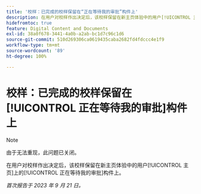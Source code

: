 ```yaml
---
title: '校样：已完成的校样保留在“正在等待我的审批”构件上'
description: 在用户对校样作出决定后，该校样保留在新主页体验中的用户[!UICONTROL 主页]上的[!UICONTROL 正在等待我的审批]构件上。
hidefromtoc: true
feature: Digital Content and Documents
exl-id: 38a0f678-3441-4a0b-a2ab-bc1d7c96c1d6
source-git-commit: 510d269306ca0619435caba2682fd4fdccc4e1f9
workflow-type: tm+mt
source-wordcount: '89'
ht-degree: 100%

---
```


# 校样：已完成的校样保留在[!UICONTROL 正在等待我的审批]构件上

>[!NOTE]
>
>由于无法重现，此问题已关闭。

在用户对校样作出决定后，该校样保留在新主页体验中的用户[!UICONTROL 主页]上的[!UICONTROL 正在等待我的审批]构件上。

_首次报告于 2023 年 9 月 21 日。_
